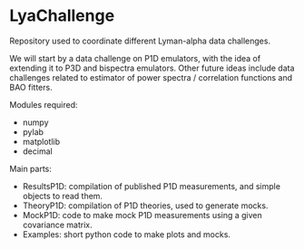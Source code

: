 # LyaChallenge

Repository used to coordinate different Lyman-alpha data challenges.

We will start by a data challenge on P1D emulators, with the idea of extending it to P3D and bispectra emulators. Other future ideas include data challenges related to estimator of power spectra / correlation functions and BAO fitters.

Modules required:
 - numpy
 - pylab
 - matplotlib
 - decimal

Main parts: 
 - ResultsP1D: compilation of published P1D measurements, and simple objects to read them.
 - TheoryP1D: compilation of P1D theories, used to generate mocks.
 - MockP1D: code to make mock P1D measurements using a given covariance matrix.
 - Examples: short python code to make plots and mocks.
